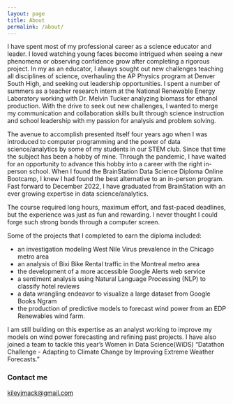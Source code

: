 ```yaml
---
layout: page
title: About
permalink: /about/
---
```


I have spent most of my professional career as a science educator and leader.  I loved watching young faces become intrigued when seeing a new phenomena or observing confidence grow after completing a rigorous project.   In my as an educator, I always sought out new challenges teaching all disciplines of science, overhauling the AP Physics program at Denver South High, and seeking out leadership opportunities.  I spent a number of summers as a teacher research intern at the National Renewable Energy Laboratory working with Dr. Melvin Tucker analyzing biomass for ethanol production.  With the drive to seek out new challenges, I wanted to merge my communication and collaboration skills built through science instruction and school leadership with my passion for analysis and problem solving. 

The avenue to accomplish presented itself four years ago when I was introduced to computer programming and the power of data science/analytics by some of my students in our STEM club.  Since that time the subject has been a hobby of mine.  Through the pandemic, I have waited for an opportunity to advance this hobby into a career with the right in-person school.  When I found the BrainStation Data Science Diploma Online Bootcamp, I knew I had found the best alternative to an in-person program.  Fast forward to December 2022, I have graduated from BrainStation with an ever growing expertise in data science/analytics.

The course required long hours, maximum effort, and fast-paced deadlines, but the experience was just as fun and rewarding.  I never thought I could forge such strong bonds through a computer screen. 

Some of the projects  that I completed to earn the diploma included:
- an investigation modeling West Nile Virus prevalence in the Chicago metro area
- an analysis of Bixi Bike Rental traffic in the Montreal metro area
- the development of a more accessible Google Alerts web service
- a sentiment analysis using Natural Language Processing (NLP) to classify hotel reviews 
- a data wrangling endeavor to visualize a large dataset from Google Books Ngram
- the production of predictive models to forecast wind power from an EDP Renewables wind farm. 

I am still building on this expertise as an analyst working to improve my models on wind power forecasting and refining past projects.  I have also joined a team to tackle this year’s Women in Data Science(WiDS) “Datathon Challenge - Adapting to Climate Change by Improving Extreme Weather Forecasts.”


### Contact me

[kileyjmack@gmail.com](mailto:kileyjmack@gmail.com)